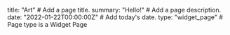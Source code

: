 title: "Art"  # Add a page title.
summary: "Hello!"  # Add a page description.
date: "2022-01-22T00:00:00Z"  # Add today's date.
type: "widget_page"  # Page type is a Widget Page
